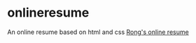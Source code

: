 # onlineresume
An online resume based on html and css
[Rong's online resume](https://rongyangariel.github.io/onlineresume/)
